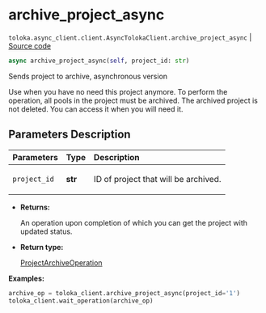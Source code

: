 # archive_project_async
`toloka.async_client.client.AsyncTolokaClient.archive_project_async` | [Source code](https://github.com/Toloka/toloka-kit/blob/v1.1.1/src/async_client/client.py#L0)

```python
async archive_project_async(self, project_id: str)
```

Sends project to archive, asynchronous version


Use when you have no need this project anymore. To perform the operation, all pools in the project must be archived.
The archived project is not deleted. You can access it when you will need it.

## Parameters Description

| Parameters | Type | Description |
| :----------| :----| :-----------|
`project_id`|**str**|<p>ID of project that will be archived.</p>

* **Returns:**

  An operation upon completion of which you can get the project with updated status.

* **Return type:**

  [ProjectArchiveOperation](toloka.client.operations.ProjectArchiveOperation.md)

**Examples:**


```python
archive_op = toloka_client.archive_project_async(project_id='1')
toloka_client.wait_operation(archive_op)
```
